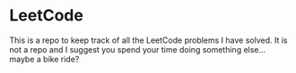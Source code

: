 # LeetCode

This is a repo to keep track of all the LeetCode problems I have solved.
It is not a repo and I suggest you spend your time doing something else... maybe a bike ride?

